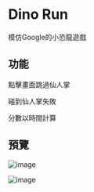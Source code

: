 # Dino Run

模仿Google的小恐龍遊戲
## 功能

點擊畫面跳過仙人掌

碰到仙人掌失敗

分數以時間計算
## 預覽
![image](https://github.com/user-attachments/assets/3d38fc66-cc26-438e-bc66-e0373f28e273)

![image](https://github.com/user-attachments/assets/0823e424-0195-4d61-8abd-bfa167273889)
